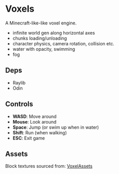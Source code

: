 # Voxels
A Minecraft-like-like voxel engine.

- infinite world gen along horizontal axes
- chunks loading/unloading
- character physics, camera rotation, collision etc.
- water with opacity, swimming
- fog

## Deps
- Raylib
- Odin

## Controls

- **WASD**: Move around
- **Mouse**: Look around
- **Space**: Jump (or swim up when in water)
- **Shift**: Run (when walking)
- **ESC**: Exit game

## Assets

Block textures sourced from: [VoxelAssets](https://github.com/Phyronnaz/VoxelAssets)
